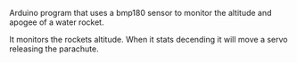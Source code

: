 Arduino program that uses a bmp180 sensor to monitor the altitude and apogee of a water rocket.

It monitors the rockets altitude. When it stats decending it will move a servo releasing the parachute.

